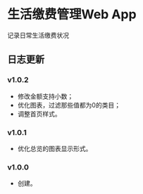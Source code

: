 # 生活缴费管理Web App
记录日常生活缴费状况

## 日志更新

### v1.0.2
- 修改金额支持小数；
- 优化图表，过滤那些值都为0的类目；
- 调整首页样式。

### v1.0.1
- 优化总览的图表显示形式。

### v1.0.0
- 创建。